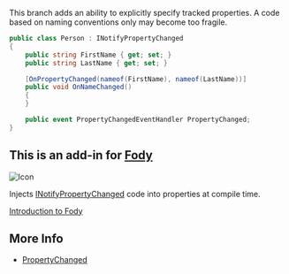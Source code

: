 This branch adds an ability to explicitly specify tracked properties.
A code based on naming conventions only may become too fragile.

```cs
public class Person : INotifyPropertyChanged
{
    public string FirstName { get; set; }
    public string LastName { get; set; }

    [OnPropertyChanged(nameof(FirstName), nameof(LastName))]
    public void OnNameChanged()
    {
    }

    public event PropertyChangedEventHandler PropertyChanged;
}
```

## This is an add-in for [Fody](https://github.com/Fody/Fody/) 

![Icon](https://raw.github.com/Fody/PropertyChanged/master/Icons/package_icon.png)

Injects [INotifyPropertyChanged](http://msdn.microsoft.com/en-us/library/system.componentmodel.inotifypropertychanged.aspx)  code into properties at compile time.

[Introduction to Fody](http://github.com/Fody/Fody/wiki/SampleUsage) 

## More Info

* [PropertyChanged](https://github.com/Fody/PropertyChanged)
